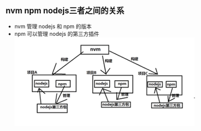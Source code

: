 ## nvm npm nodejs三者之间的关系
- nvm 管理 nodejs 和 npm 的版本
- npm 可以管理 nodejs 的第三方插件
![](npm_nvm_nodejs关系图.jpg)